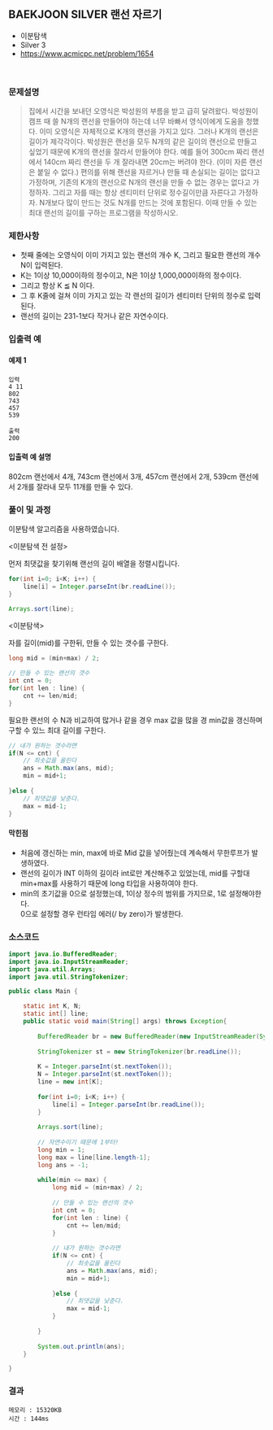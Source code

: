 ## BAEKJOON SILVER 랜선 자르기
- 이분탐색
- Silver 3
- https://www.acmicpc.net/problem/1654
<br>

### 문제설명

> 집에서 시간을 보내던 오영식은 박성원의 부름을 받고 급히 달려왔다. 박성원이 캠프 때 쓸 N개의 랜선을 만들어야 하는데 너무 바빠서 영식이에게 도움을 청했다.
이미 오영식은 자체적으로 K개의 랜선을 가지고 있다. 그러나 K개의 랜선은 길이가 제각각이다. 박성원은 랜선을 모두 N개의 같은 길이의 랜선으로 만들고 싶었기 때문에 K개의 랜선을 잘라서 만들어야 한다. 예를 들어 300cm 짜리 랜선에서 140cm 짜리 랜선을 두 개 잘라내면 20cm는 버려야 한다. (이미 자른 랜선은 붙일 수 없다.)
편의를 위해 랜선을 자르거나 만들 때 손실되는 길이는 없다고 가정하며, 기존의 K개의 랜선으로 N개의 랜선을 만들 수 없는 경우는 없다고 가정하자. 그리고 자를 때는 항상 센티미터 단위로 정수길이만큼 자른다고 가정하자. N개보다 많이 만드는 것도 N개를 만드는 것에 포함된다. 이때 만들 수 있는 최대 랜선의 길이를 구하는 프로그램을 작성하시오.




### 제한사항
- 첫째 줄에는 오영식이 이미 가지고 있는 랜선의 개수 K, 그리고 필요한 랜선의 개수 N이 입력된다. 
- K는 1이상 10,000이하의 정수이고, N은 1이상 1,000,000이하의 정수이다. 
- 그리고 항상 K ≦ N 이다. 
- 그 후 K줄에 걸쳐 이미 가지고 있는 각 랜선의 길이가 센티미터 단위의 정수로 입력된다. 
- 랜선의 길이는 231-1보다 작거나 같은 자연수이다.

### 입출력 예

#### 예제 1
```
입력
4 11
802
743
457
539
```
```
출력
200
```


#### 입출력 예 설명
802cm 랜선에서 4개, 743cm 랜선에서 3개, 457cm 랜선에서 2개, 539cm 랜선에서 2개를 잘라내 모두 11개를 만들 수 있다.

### 풀이 및 과정
이분탐색 알고리즘을 사용하였습니다.

<이분탐색 전 설정>

먼저 최댓값을 찾기위해 랜선의 길이 배열을 정렬시킵니다.

```java
for(int i=0; i<K; i++) {
	line[i] = Integer.parseInt(br.readLine());
}

Arrays.sort(line);
```

<이분탐색>

자를 길이(mid)를 구한뒤, 만들 수 있는 갯수를 구한다.

```java
long mid = (min+max) / 2;
			
// 만들 수 있는 랜선의 갯수
int cnt = 0;
for(int len : line) {
	cnt += len/mid;
}
```

필요한 랜선의 수 N과 비교하여 많거나 같을 경우 max 값을 많을 경 min값을 갱신하며 구할 수 있느 최대 길이를 구한다.

```java
// 내가 원하는 갯수라면
if(N <= cnt) {
	// 최솟값을 올린다
	ans = Math.max(ans, mid);
	min = mid+1;
	
}else {
	// 최댓값을 낮춘다.
	max = mid-1;
}
```



#### 막힌점
- 처음에 갱신하는 min, max에 바로 Mid 값을 넣어줬는데 계속해서 무한루프가 발생하였다.
- 랜선의 길이가 INT 이하의 길이라 int로만 계산해주고 있었는데, mid를 구할대 min+max를 사용하기 때문에 long 타입을 사용하여야 한다.
- min의 초기값을 0으로 설정했는데, 1이상 정수의 범위를 가지므로, 1로 설정해야한다.<br>
0으로 설정할 경우 런타임 에러(/ by zero)가 발생한다.

### 소스코드
```java
import java.io.BufferedReader;
import java.io.InputStreamReader;
import java.util.Arrays;
import java.util.StringTokenizer;

public class Main {

	static int K, N;
	static int[] line;
	public static void main(String[] args) throws Exception{
		
		BufferedReader br = new BufferedReader(new InputStreamReader(System.in));
		
		StringTokenizer st = new StringTokenizer(br.readLine());
		
		K = Integer.parseInt(st.nextToken());
		N = Integer.parseInt(st.nextToken());
		line = new int[K];
		
		for(int i=0; i<K; i++) {
			line[i] = Integer.parseInt(br.readLine());
		}
		
		Arrays.sort(line);
		
		// 자연수이기 때문에 1부터!
		long min = 1;
		long max = line[line.length-1];
		long ans = -1;
		
		while(min <= max) {
			long mid = (min+max) / 2;
			
			// 만들 수 있는 랜선의 갯수
			int cnt = 0;
			for(int len : line) {
				cnt += len/mid;
			}
			
			// 내가 원하는 갯수라면
			if(N <= cnt) {
				// 최솟값을 올린다
				ans = Math.max(ans, mid);
				min = mid+1;
				
			}else {
				// 최댓값을 낮춘다.
				max = mid-1;
			}
			
		}
		
		System.out.println(ans);
	}

}

```

### 결과
```
메모리 : 15320KB
시간 : 144ms
```

